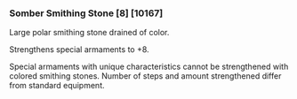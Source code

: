 ### Somber Smithing Stone [8] [10167]

Large polar smithing stone drained of color.

Strengthens special armaments to +8.

Special armaments with unique characteristics cannot be strengthened with colored smithing stones. Number of steps and amount strengthened differ from standard equipment.